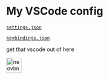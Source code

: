 # My VSCode config

[`settings.json`](./settings.json)

[`keybindings.json`](./keybindings.json)

get that vscode out of here

<a href="https://neovim.io/"><img src="https://static-00.iconduck.com/assets.00/apps-neovim-icon-1024x1024-cvzervfu.png" alt="neovim" width=40 /></a>

